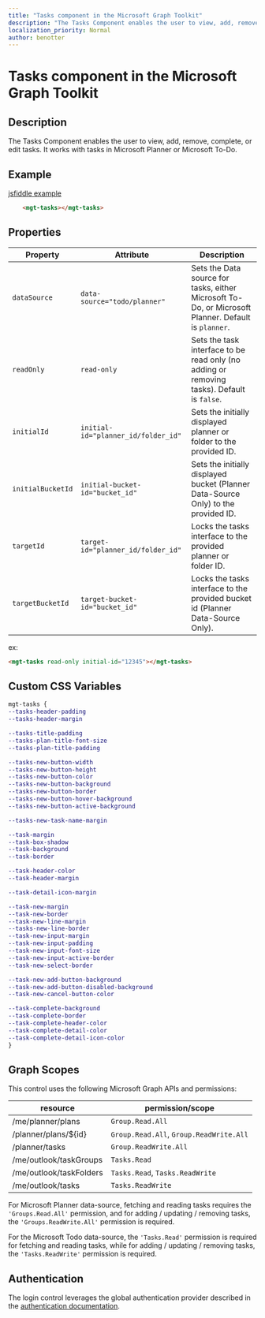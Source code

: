 ```yaml
---
title: "Tasks component in the Microsoft Graph Toolkit"
description: "The Tasks Component enables the user to view, add, remove, complete, or edit tasks. It works with any tasks in Microsoft Planner or Microsoft To-Do."
localization_priority: Normal
author: benotter
---
```


# Tasks component in the Microsoft Graph Toolkit

## Description

The Tasks Component enables the user to view, add, remove, complete, or edit tasks. It works with tasks in Microsoft Planner or Microsoft To-Do.

## Example

[jsfiddle example](https://jsfiddle.net/metulev/qhg68m31/)

````html
    <mgt-tasks></mgt-tasks>
````

## Properties

| Property | Attribute | Description |
| -- | -- | -- |
| `dataSource` | `data-source="todo/planner"` | Sets the Data source for tasks, either Microsoft To-Do, or Microsoft Planner. Default is `planner`. |
| `readOnly` | `read-only` | Sets the task interface to be read only (no adding or removing tasks). Default is `false`. |
| `initialId` | `initial-id="planner_id/folder_id"` | Sets the initially displayed planner or folder to the provided ID. |
| `initialBucketId` | `initial-bucket-id="bucket_id"` | Sets the initially displayed bucket (Planner Data-Source Only) to the provided ID. |
| `targetId` | `target-id="planner_id/folder_id"` | Locks the tasks interface to the provided planner or folder ID. |
| `targetBucketId` | `target-bucket-id="bucket_id"` | Locks the tasks interface to the provided bucket id (Planner Data-Source Only). |

ex: 
````html
<mgt-tasks read-only initial-id="12345"></mgt-tasks>
````

## Custom CSS Variables

````css
mgt-tasks {
--tasks-header-padding
--tasks-header-margin 

--tasks-title-padding
--tasks-plan-title-font-size
--tasks-plan-title-padding

--tasks-new-button-width
--tasks-new-button-height
--tasks-new-button-color
--tasks-new-button-background
--tasks-new-button-border
--tasks-new-button-hover-background
--tasks-new-button-active-background

--tasks-new-task-name-margin

--task-margin
--task-box-shadow
--task-background
--task-border

--task-header-color
--task-header-margin

--task-detail-icon-margin

--task-new-margin
--task-new-border
--task-new-line-margin
--tasks-new-line-border
--task-new-input-margin
--task-new-input-padding
--task-new-input-font-size
--task-new-input-active-border
--task-new-select-border

--task-new-add-button-background
--task-new-add-button-disabled-background
--task-new-cancel-button-color

--task-complete-background
--task-complete-border
--task-complete-header-color
--task-complete-detail-color
--task-complete-detail-icon-color
}
````

## Graph Scopes

This control uses the following Microsoft Graph APIs and permissions:

| resource | permission/scope |
| - | - |
| /me/planner/plans | `Group.Read.All` |
| /planner/plans/${id} | `Group.Read.All`, `Group.ReadWrite.All` |
| /planner/tasks | `Group.ReadWrite.All` |
| /me/outlook/taskGroups | `Tasks.Read` |
| /me/outlook/taskFolders | `Tasks.Read`, `Tasks.ReadWrite` |
| /me/outlook/tasks | `Tasks.ReadWrite` |

For Microsoft Planner data-source, fetching and reading tasks requires the `'Groups.Read.All'` permission, and for adding / updating / removing tasks, the `'Groups.ReadWrite.All'` permission is required.

For the Microsoft Todo data-source, the `'Tasks.Read'` permission is required for fetching and reading tasks, while for adding / updating / removing tasks, the `'Tasks.ReadWrite'` permission is required.

## Authentication

The login control leverages the global authentication provider described in the [authentication documentation](./../providers.md).
